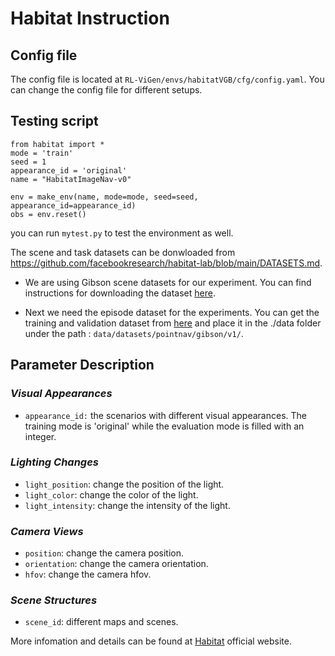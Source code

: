 # Habitat Instruction

## Config file
The config file is located at `RL-ViGen/envs/habitatVGB/cfg/config.yaml`. You can change the config file for different setups.




## Testing script
```
from habitat import *     
mode = 'train'
seed = 1
appearance_id = 'original'
name = "HabitatImageNav-v0"

env = make_env(name, mode=mode, seed=seed, appearance_id=appearance_id)
obs = env.reset()
```
you can run `mytest.py` to test the environment as well. 

The scene and task datasets can be donwloaded from https://github.com/facebookresearch/habitat-lab/blob/main/DATASETS.md.

- We are using Gibson scene datasets for our experiment. You can find instructions for downloading the dataset [here](https://github.com/facebookresearch/habitat-sim/blob/main/DATASETS.md#gibson-and-3dscenegraph-datasets).

- Next we need the episode dataset for the experiments. You can get the training and validation dataset from [here](https://dl.fbaipublicfiles.com/habitat/data/datasets/pointnav/gibson/v1/pointnav_gibson_v1.zip) and place it in the ./data folder under the path : `data/datasets/pointnav/gibson/v1/`.


## Parameter Description

### *Visual Appearances*
- `appearance_id:` the scenarios with different visual appearances. The training mode is 'original' while the evaluation mode is filled with an integer.

### *Lighting Changes*
- `light_position`: change the position of the light.
- `light_color`: change the color of the light.
- `light_intensity`: change the intensity of the light.

### *Camera Views*
- `position`: change the camera position.
- `orientation`: change the camera orientation.
- `hfov`: change the camera hfov.

### *Scene Structures*
- `scene_id`: different maps and scenes. 





More infomation and details can be found at [Habitat](https://www.habitat.co.uk/) official website.